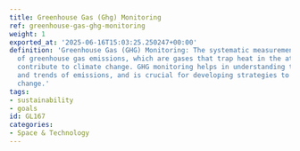 ```yaml
---
title: Greenhouse Gas (Ghg) Monitoring
ref: greenhouse-gas-ghg-monitoring
weight: 1
exported_at: '2025-06-16T15:03:25.250247+00:00'
definition: 'Greenhouse Gas (GHG) Monitoring: The systematic measurement and tracking
  of greenhouse gas emissions, which are gases that trap heat in the atmosphere and
  contribute to climate change. GHG monitoring helps in understanding the sources
  and trends of emissions, and is crucial for developing strategies to mitigate climate
  change.'
tags:
- sustainability
- goals
id: GL167
categories:
- Space & Technology
---
```


